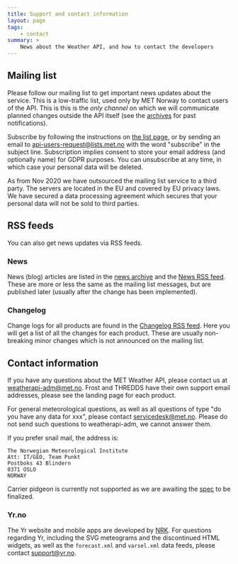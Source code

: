 ```yaml
---
title: Support and contact information
layout: page
tags:
    - contact
summary: >
    News about the Weather API, and how to contact the developers
---
```


## Mailing list

Please follow our mailing list to get important news updates about the service.
This is a low-traffic list, used only by MET Norway to contact users of the API.
This is this is the *only channel* on which we will communicate planned changes
outside the API itself (see the [archives](http://lists.met.no/pipermail/api-users/)
for past notifications).

Subscribe by following the instructions on [the list page](http://lists.met.no/mailman/listinfo/api-users),
or by sending an email to <api-users-request@lists.met.no> with the word "subscribe" in the subject line.
Subscription implies consent to store your email address (and optionally name) for GDPR purposes.
You can unsubscribe at any time, in which case your personal data will be deleted.

As from Nov 2020 we have outsourced the mailing list service to a third party.
The servers are located in the EU and covered by EU privacy laws. We have
secured a data processing agreement which secures that your personal data will
not be sold to third parties.

## RSS feeds

You can also get news updates via RSS feeds.

### News

News (blog) articles are listed in the [news archive](https://api.met.no/blog) and the
[News RSS feed](https://api.met.no//feed/news). These are more or less the
same as the mailing list messages, but are published later (usually after the change
has been implemented).

### Changelog

Change logs for all products are found in the [Changelog RSS feed](https://api.met.no/feed/changelog).
Here you will get a list of all the changes for each product.
These are usually non-breaking minor changes which is not announced on the mailing list.

## Contact information

If you have any questions about the MET Weather API, please contact us at
<weatherapi-adm@met.no>. Frost and THREDDS have their own support email
addresses, please see the landing page for each product.

For general meteorological questions, as well as all questions of type "do you
have any data for xxx", please contact <servicedesk@met.no>. Please do not send
such questions to weatherapi-adm, we cannot answer them.

If you prefer snail mail, the address is:

    The Norwegian Meteorological Institute
    Att: IT/GEO, Team Punkt
    Postboks 43 Blindern
    0371 OSLO
    NORWAY

Carrier pidgeon is currently not supported as we are awaiting the [spec](https://tools.ietf.org/html/rfc2549) to be finalized.

### Yr.no

The Yr website and mobile apps are developed by [NRK](https://nrk.no/). For
questions regarding Yr, including the SVG meteograms and the discontinued HTML
widgets, as well as the `forecast.xml` and `varsel.xml` data feeds, please contact <support@yr.no>.
